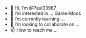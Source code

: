 - 👋 Hi, I’m @Paul33987
- 👀 I’m interested in ... Game-Mods
- 🌱 I’m currently learning ...
- 💞️ I’m looking to collaborate on ...
- 📫 How to reach me ...

<!---
Paul33987/Paul33987 is a ✨ special ✨ repository because its `README.md` (this file) appears on your GitHub profile.
You can click the Preview link to take a look at your changes.
--->
